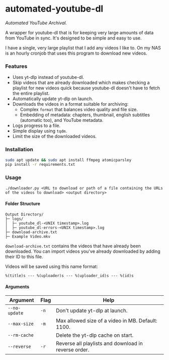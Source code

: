 # automated-youtube-dl

_Automated YouTube Archival._

A wrapper for youtube-dl that is for keeping very large amounts of data from YouTube in sync. It's designed to be simple and easy to use.

I have a single, very large playlist that I add any videos I like to. On my NAS is an hourly cronjob that uses this program to download new videos.



### Features

- Uses yt-dlp instead of youtube-dl.
- Skip videos that are already downloaded which makes checking a playlist for new videos quick because youtube-dl doesn't have to fetch the entire playlist.
- Automatically update yt-dlp on launch.
- Downloads the videos in a format suitable for archiving:
  - Complex `format` that balances video quality and file size.
  - Embedding of metadata: chapters, thumbnail, english subtitles (automatic too), and YouTube metadata.
- Logs progress to a file.
- Simple display using `tqdm`.
- Limit the size of the downloaded videos.



### Installation

```bash
sudo apt update && sudo apt install ffmpeg atomicparsley
pip install -r requirements.txt
```



### Usage

`./downloader.py <URL to download or path of a file containing the URLs of the videos to download> <output directory>`



#### Folder Structure

```
Output Directory/
├─ logs/
│  ├─ youtube_dl-<UNIX timestamp>.log
│  ├─ youtube_dl-errors-<UNIX timestamp>.log
├─ download-archive.txt
├─ Example Video.mkv
```



`download-archive.txt` contains the videos that have already been downloaded. You can import videos you've already downloaded by adding their ID to this file.



Videos will be saved using this name format:

```
%(title)s --- %(uploader)s --- %(uploader_id)s --- %(id)s
```





#### Arguments

| Argument      | Flag | Help                                                 |
| ------------- | ---- | ---------------------------------------------------- |
| `--no-update` | `-n` | Don\'t update yt-dlp at launch.                      |
| `--max-size`  | `-m` | Max allowed size of a video in MB. Default: 1100.    |
| `--rm-cache`  |      | Delete the yt-dlp cache on start.                    |
| `--reverse`   | `-r` | Reverse all playlists and download in reverse order. |
